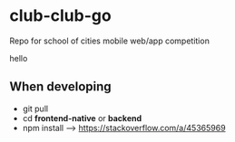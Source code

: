 # club-club-go
Repo for school of cities mobile web/app competition

hello

## When developing
- git pull 
- cd **frontend-native** or **backend** 
- npm install --> https://stackoverflow.com/a/45365969